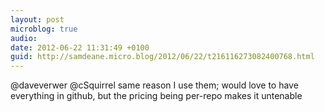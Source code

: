 ```yaml
---
layout: post
microblog: true
audio: 
date: 2012-06-22 11:31:49 +0100
guid: http://samdeane.micro.blog/2012/06/22/t216116273082400768.html
---
```

@daveverwer @cSquirrel same reason I use them; would love to have everything in github, but the pricing being per-repo makes it untenable
